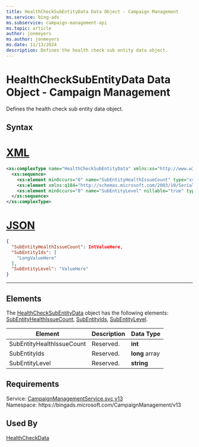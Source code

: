 ```yaml
---
title: HealthCheckSubEntityData Data Object - Campaign Management
ms.service: bing-ads
ms.subservice: campaign-management-api
ms.topic: article
author: jonmeyers
ms.author: jonmeyers
ms.date: 11/13/2024
description: Defines the health check sub entity data object.
---
```

# HealthCheckSubEntityData Data Object - Campaign Management
Defines the health check sub entity data object.

## Syntax

# [XML](#tab/xml)

```xml
<xs:complexType name="HealthCheckSubEntityData" xmlns:xs="http://www.w3.org/2001/XMLSchema">
  <xs:sequence>
    <xs:element minOccurs="0" name="SubEntityHealthIssueCount" type="xs:int" />
    <xs:element xmlns:q184="http://schemas.microsoft.com/2003/10/Serialization/Arrays" minOccurs="0" name="SubEntityIds" nillable="true" type="q184:ArrayOflong" />
    <xs:element minOccurs="0" name="SubEntityLevel" nillable="true" type="xs:string" />
  </xs:sequence>
</xs:complexType>
```

# [JSON](#tab/json)

```json
{
  "SubEntityHealthIssueCount": IntValueHere,
  "SubEntityIds": [
    "LongValueHere"
  ],
  "SubEntityLevel": "ValueHere"
}
```

-----

## <a name="elements"></a>Elements

The [HealthCheckSubEntityData](healthchecksubentitydata.md) object has the following elements: [SubEntityHealthIssueCount](#subentityhealthissuecount), [SubEntityIds](#subentityids), [SubEntityLevel](#subentitylevel).

|Element|Description|Data Type|
|-----------|---------------|-------------|
|<a name="subentityhealthissuecount"></a>SubEntityHealthIssueCount|Reserved.|**int**|
|<a name="subentityids"></a>SubEntityIds|Reserved.|**long** array|
|<a name="subentitylevel"></a>SubEntityLevel|Reserved.|**string**|

## Requirements
Service: [CampaignManagementService.svc v13](https://campaign.api.bingads.microsoft.com/Api/Advertiser/CampaignManagement/v13/CampaignManagementService.svc)  
Namespace: https\://bingads.microsoft.com/CampaignManagement/v13  

## Used By
[HealthCheckData](healthcheckdata.md)  
